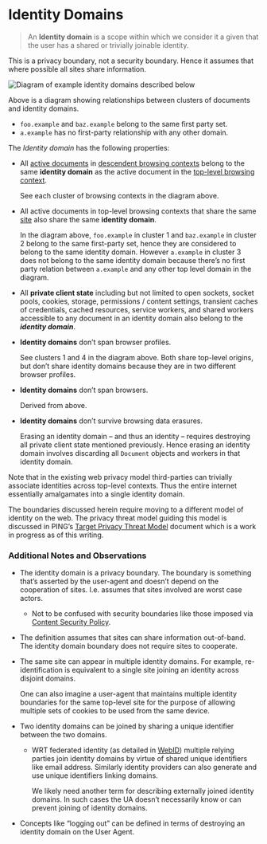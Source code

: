 Identity Domains
================

> An **Identity domain** is a scope within which we consider it a given
> that the user has a shared or trivially joinable identity.

This is a privacy boundary, not a security boundary. Hence it assumes
that where possible all sites share information.

![Diagram of example identity domains described
below](/images/identity-domains.png)

Above is a diagram showing relationships between clusters of documents
and identity domains.

-   `foo.example` and `baz.example` belong to the same first party set.
-   `a.example` has no first-party relationship with any other domain.

The *Identity domain* has the following properties:

-   All [active
    documents](https://html.spec.whatwg.org/multipage/browsers.html#active-document)
    in [descendent browsing
    contexts](https://html.spec.whatwg.org/multipage/browsers.html#list-of-the-descendant-browsing-contexts)
    belong to the same **identity domain** as the active document in the
    [top-level browsing
    context](https://html.spec.whatwg.org/multipage/browsers.html#top-level-browsing-context).

    See each cluster of browsing contexts in the diagram above.

-   All active documents in top-level browsing contexts that share the
    same
    [site](https://html.spec.whatwg.org/multipage/webappapis.html#site)
    also share the same **identity domain**.

    In the diagram above, `foo.example` in cluster 1 and `baz.example`
    in cluster 2 belong to the same first-party set, hence they are
    considered to belong to the same identity domain. However
    `a.example` in cluster 3 does not belong to the same identity domain
    because there’s no first party relation between `a.example` and any
    other top level domain in the diagram.

-   All **private client state** including but not limited to open
    sockets, socket pools, cookies, storage, permissions / content
    settings, transient caches of credentials, cached resources, service
    workers, and shared workers accessible to any document in an
    identity domain also belong to the ***identity domain***.

-   **Identity domains** don’t span browser profiles.

    See clusters 1 and 4 in the diagram above. Both share top-level
    origins, but don’t share identity domains because they are in two
    different browser profiles.

-   **Identity domains** don’t span browsers.

    Derived from above.

-   **Identity domains** don’t survive browsing data erasures.

    Erasing an identity domain – and thus an identity – requires
    destroying all private client state mentioned previously. Hence
    erasing an identity domain involves discarding all `Document`
    objects and workers in that identity domain.

Note that in the existing web privacy model third-parties can trivially
associate identities across top-level contexts. Thus the entire internet
essentially amalgamates into a single identity domain.

The boundaries discussed herein require moving to a different model of
identity on the web. The privacy threat model guiding this model is
discussed in PING’s [Target Privacy Threat
Model](https://w3cping.github.io/privacy-threat-model/) document which
is a work in progress as of this writing.

### Additional Notes and Observations

-   The identity domain is a privacy boundary. The boundary is something
    that’s asserted by the user-agent and doesn’t depend on the
    cooperation of sites. I.e. assumes that sites involved are worst
    case actors.

    -   Not to be confused with security boundaries like those imposed
        via [Content Security
        Policy](https://developer.mozilla.org/en-US/docs/Web/HTTP/CSP).

-   The definition assumes that sites can share information out-of-band.
    The identity domain boundary does not require sites to cooperate.

-   The same site can appear in multiple identity domains. For example,
    re-identification is equivalent to a single site joining an identity
    across disjoint domains.

    One can also imagine a user-agent that maintains multiple identity
    boundaries for the same top-level site for the purpose of allowing
    multiple sets of cookies to be used from the same device.

-   Two identity domains can be joined by sharing a unique identifier
    between the two domains.

    -   WRT federated identity (as detailed in
        [WebID](https://github.com/samuelgoto/WebID)) multiple relying
        parties join identity domains by virtue of shared unique
        identifiers like email address. Similarly identity providers can
        also generate and use unique identifiers linking domains.

        We likely need another term for describing externally joined
        identity domains. In such cases the UA doesn’t necessarily know
        or can prevent joining of identity domains.

-   Concepts like “logging out” can be defined in terms of destroying an
    identity domain on the User Agent.
